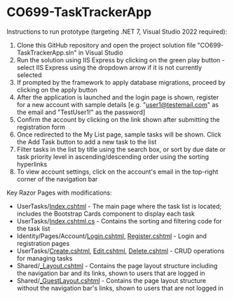 # CO699-TaskTrackerApp
Instructions to run prototype (targeting .NET 7, Visual Studio 2022 required):
1. Clone this GitHub repository and open the project solution file "CO699-TaskTrackerApp.sln" in Visual Studio
2. Run the solution using IIS Express by clicking on the green play button - select IIS Express using the dropdown arrow if it is not currently selected
3. If prompted by the framework to apply database migrations, proceed by clicking on the apply button
4. After the application is launched and the login page is shown, register for a new account with sample details [e.g. "user1@testemail.com" as the email and "TestUser1!" as the password]
5. Confirm the account by clicking on the link shown after submitting the registration form
6. Once redirected to the My List page, sample tasks will be shown. Click the Add Task button to add a new task to the list
7. Filter tasks in the list by title using the search box, or sort by due date or task priority level in ascending/descending order using the sorting hyperlinks 
8. To view account settings, click on the account's email in the top-right corner of the navigation bar

Key Razor Pages with modifications:
- UserTasks/[Index.cshtml](CO699-TaskTrackerApp/Pages/UserTasks/Index.cshtml) - The main page where the task list is located; includes the Bootstrap Cards component to display each task
- UserTasks/[Index.cshtml.cs](CO699-TaskTrackerApp/Pages/UserTasks/Index.cshtml.cs) - Contains the sorting and filtering code for the task list
- Identity/Pages/Account/[Login.cshtml](CO699-TaskTrackerApp/Areas/Identity/Pages/Account/Login.cshtml), [Register.cshtml](CO699-TaskTrackerApp/Areas/Identity/Pages/Account/Register.cshtml) - Login and registration pages
- UserTasks/[Create.cshtml](CO699-TaskTrackerApp/Pages/UserTasks/Create.cshtml), [Edit.cshtml](CO699-TaskTrackerApp/Pages/UserTasks/Edit.cshtml), [Delete.cshtml](CO699-TaskTrackerApp/Pages/UserTasks/Delete.cshtml) - CRUD operations for managing tasks
- Shared/[_Layout.cshtml](CO699-TaskTrackerApp/Pages/Shared/_Layout.cshtml) - Contains the page layout structure including the navigation bar and its links, shown to users that are logged in
- Shared/[_GuestLayout.cshtml](CO699-TaskTrackerApp/Pages/Shared/_GuestLayout.cshtml) - Contains the page layout structure without the navigation bar's links, shown to users that are not logged in
